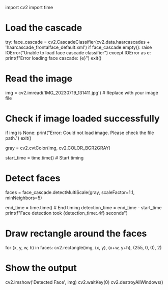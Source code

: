 import cv2
import time

# Load the cascade
try:
    face_cascade = cv2.CascadeClassifier(cv2.data.haarcascades + 'haarcascade_frontalface_default.xml')
    if face_cascade.empty():
        raise IOError("Unable to load face cascade classifier")
except IOError as e:
    print(f"Error loading face cascade: {e}")
    exit()

# Read the image
img = cv2.imread('IMG_20230719_131411.jpg')  # Replace with your image file

# Check if image loaded successfully
if img is None:
    print("Error: Could not load image. Please check the file path.")
    exit()

gray = cv2.cvtColor(img, cv2.COLOR_BGR2GRAY)

start_time = time.time()  # Start timing 

# Detect faces
faces = face_cascade.detectMultiScale(gray, scaleFactor=1.1, minNeighbors=5)

end_time = time.time()  # End timing
detection_time = end_time - start_time
print(f"Face detection took {detection_time:.4f} seconds")

# Draw rectangle around the faces
for (x, y, w, h) in faces:
    cv2.rectangle(img, (x, y), (x+w, y+h), (255, 0, 0), 2)

# Show the output
cv2.imshow('Detected Face', img)
cv2.waitKey(0)
cv2.destroyAllWindows()
